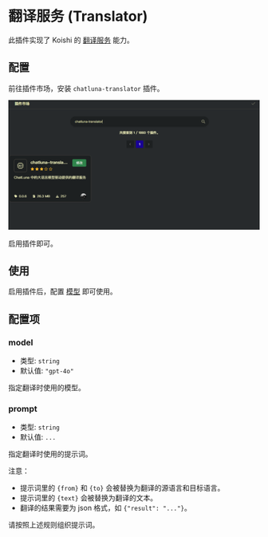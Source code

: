 # 翻译服务 (Translator)

此插件实现了 Koishi 的 [翻译服务](https://translator.koishi.chat/) 能力。

## 配置

前往插件市场，安装 `chatluna-translator` 插件。

![alt text](../../public/images/image-62.png)

启用插件即可。

## 使用

启用插件后，配置 [模型](#model) 即可使用。

## 配置项

### model

- 类型: `string`
- 默认值: `"gpt-4o"`

指定翻译时使用的模型。

### prompt

- 类型: `string`
- 默认值: `...`

指定翻译时使用的提示词。

注意：

- 提示词里的 `{from}` 和 `{to}` 会被替换为翻译的源语言和目标语言。
- 提示词里的 `{text}` 会被替换为翻译的文本。
- 翻译的结果需要为 json 格式，如 `{"result": "..."}`。

请按照上述规则组织提示词。
